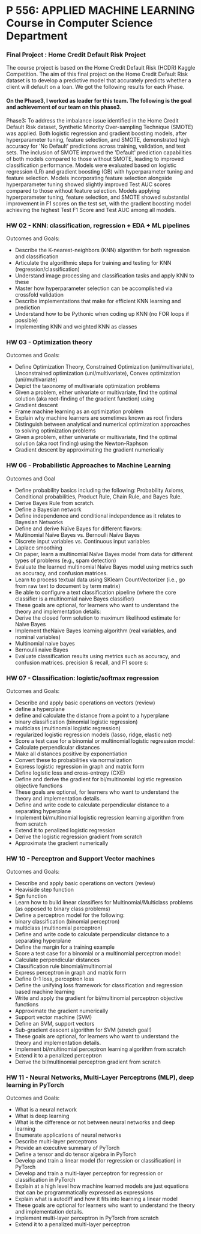 # P 556: APPLIED MACHINE LEARNING Course in Computer Science Department

### Final Project : Home Credit Default Risk Project
The course project is based on the Home Credit Default Risk (HCDR) Kaggle Competition.
The aim of this final project on the Home Credit Default Risk dataset is to develop a predictive model that accurately predicts whether a client will default on a loan. We got the following results for each Phase.

#### On the Phase3, I worked as leader for this team. The following is the goal and achievement of our team on this phase3.
Phase3: To address the imbalance issue identified in the Home Credit Default Risk dataset, Synthetic Minority Over-sampling Technique (SMOTE) was applied. Both logistic regression and gradient boosting models, after hyperparameter tuning, feature selection, and SMOTE, demonstrated high accuracy for 'No Default' predictions across training, validation, and test sets. The inclusion of SMOTE improved the 'Default' prediction capabilities of both models compared to those without SMOTE, leading to improved classification performance. Models were evaluated based on logistic regression (LR) and gradient boosting (GB) with hyperparameter tuning and feature selection. Models incorporating feature selection alongside hyperparameter tuning showed slightly improved Test AUC scores compared to those without feature selection. Models applying hyperparameter tuning, feature selection, and SMOTE showed substantial improvement in F1 scores on the test set, with the gradient boosting model achieving the highest Test F1 Score and Test AUC among all models.

### HW 02 - KNN: classification, regression + EDA + ML pipelines
Outcomes and Goals:
- Describe the K-nearest-neighbors (KNN) algorithm for both regression and classification
- Articulate the algorithmic steps for training and testing for KNN (regression/classification)
- Understand image processing and classification tasks and apply KNN to these
- Master how hyperparameter selection can be accomplished via crossfold validation
- Describe implementations that make for efficient KNN learning and prediction
- Understand how to be Pythonic when coding up KNN (no FOR loops if possible)
- Implementing KNN and weighted KNN as classes

### HW 03 - Optimization theory
Outcomes and Goals:
- Define Optimization Theory, Constrained Optimization (uni/multivariate), Unconstrained optimization (uni/multivariate), Convex optimization (uni/multivariate)
- Depict the taxonomy of multivariate optimization problems 
- Given a problem, either univariate or multivariate, find the optimal solution (aka root-finding of the gradient function) using
- Gradient descent
- Frame machine learning as an optimization problem
- Explain why machine learners are sometimes known as root finders
- Distinguish between analytical and numerical optimization approaches to solving optimization problems
- Given a problem, either univariate or multivariate, find the optimal solution (aka root finding) using the Newton-Raphson
- Gradient descent by approximating the gradient numerically

### HW 06 - Probabilistic Approaches to Machine Learning
Outcomes and Goal
- Define probability basics including the following: Probability Axioms, Conditional probabilities, Product Rule, Chain Rule, and Bayes Rule.
- Derive Bayes Rule from scratch.
- Define a Bayesian network
- Define independence and conditional independence as it relates to Bayesian Networks
- Define and derive Naïve Bayes for different flavors:
- Multinomial Naïve Bayes vs. Bernoulli Naïve Bayes
- Discrete input variables vs. Continuous input variables 
- Laplace smoothing
- On paper, learn a multinomial Naïve Bayes model from data for different types of problems (e.g., spam detection) 
- Evaluate the learned multinomial Naïve Bayes model using metrics such as accuracy, and confusion matrices.
- Learn to process textual data using  SKlearn CountVectorizer (i.e., go from raw text to document by term matrix)
- Be able to configure a text classification pipeline (where the core classifier is a multinomial naive Bayes classifier)
- These goals are optional, for learners who want to understand the theory and implementation details: 
- Derive the closed form solution to maximum likelihood estimate for Naive Bayes
- Implement theNaive Bayes learning algorithm  (real variables, and nominal variables)
- Multinomial naive bayes
- Bernoulli  naive Bayes
- Evaluate classification results using metrics such as accuracy, and confusion matrices.  precision & recall, and F1 score s:

### HW 07 - Classification: logistic/softmax regression
Outcomes and Goals:
- Describe and apply basic operations on vectors (review)
- define a hyperplane
- define and calculate the distance from a point to a hyperplane
- binary classification (binomial logistic regression)
- multiclass (multinomial logistic regression)
- regularized logistic regression models (lasso, ridge, elastic net)
- Score a test case for a binomial or multinomial logistic regression model:
- Calculate perpendicular distances
- Make all distances positive by exponentiation
- Convert these to probabilities via normalization
- Express logistic regression in graph and matrix form
- Define logistic loss and cross-entropy (CXE)
- Define and derive the gradient for bi/multinomial logistic regression objective functions
- These goals are optional, for learners who want to understand the theory and implementation details. 
- Define and write code to calculate perpendicular distance to a separating hyperplane
- Implement bi/multinomial logistic regression learning algorithm from from scratch
- Extend it to penalized logistic regression
- Derive the logistic regression gradient from scratch
- Approximate the gradient numerically

### HW 10 - Perceptron and Support Vector machines
Outcomes and Goals:
- Describe and apply basic operations on vectors (review)
- Heaviside step function
- Sgn function
- Learn how to build  linear classifiers for Multinomial/Multiclass problems (as opposed to binary class problems)
- Define a perceptron model for the following:
- binary classification (binomial perceptron)
- multiclass (multinomial perceptron)
- Define and write code to calculate perpendicular distance to a separating hyperplane
- Define the margin for a training example
- Score a test case for a binomial or a multinomial perceptron model:
- Calculate perpendicular distances
- Classification rule binomial/multinomial 
- Express perceptron in graph and matrix form
- Define 0-1 loss, perceptron loss
- Define the unifying loss framework for classification and regression based machine learning
- Write and apply the gradient for bi/multinomial perceptron objective functions
- Approximate the gradient numerically
- Support vector machine (SVM)
- Define an SVM, support vectors
- Sub-gradient descent algorithm for SVM (stretch goal!)
- These goals are optional, for learners who want to understand the theory and implementation details. 
- Implement bi/multinomial perceptron learning algorithm from scratch
- Extend it to a penalized perceptron
- Derive the bi/multinomial perceptron  gradient from scratch

### HW 11 - Neural Networks, Multi-Layer Perceptrons (MLP), deep learning in PyTorch
Outcomes and Goals:
- What is a  neural network
- What is deep learning
- What is the difference or not between neural networks and deep learning
- Enumerate applications of neural networks
- Describe  multi-layer perceptrons
- Provide an executive summary of PyTorch
- Define a tensor and do tensor algebra in PyTorch
- Develop and train a linear model (for regression or classification) in  PyTorch 
- Develop and train a multi-layer perceptron for regression or classification in  PyTorch 
- Explain at a high level how machine learned models are just equations that can be programmatically expressed as expressions
- Explain what is autodiff and how it fits into learning a linear model
- These goals are optional for learners who want to understand the theory and implementation details. 
- Implement multi-layer perceptron in PyTorch from scratch
- Extend it to a penalized multi-layer perceptron
